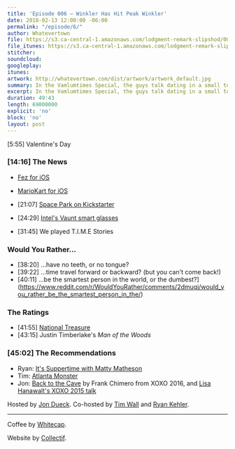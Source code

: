 ```yaml
---
title: 'Episode 006 – Winkler Has Hit Peak Winkler'
date: 2018-02-13 12:00:00 -06:00
permalink: "/episode/6/"
author: Whatevertown
file: https://s3.ca-central-1.amazonaws.com/lodgment-remark-slipshod/006.mp3
file_itunes: https://s3.ca-central-1.amazonaws.com/lodgment-remark-slipshod/006.m4a
stitcher:
soundcloud:
googleplay:
itunes:
artwork: http://whatevertown.com/dist/artwork/artwork_default.jpg
summary: In the Vamlumtimes Special, the guys talk dating in a small town, time travel, iOS games, T.I.M.E Stories, and more.
excerpt: In the Vamlumtimes Special, the guys talk dating in a small town, time travel, iOS games, T.I.M.E Stories, and more.
duration: 49:43
length: 69000000
explicit: 'no'
block: 'no'
layout: post
---
```


[5:55] Valentine's Day

### [14:16] The News
- [Fez for iOS](https://www.polygon.com/2017/12/13/16772684/fez-ios-release-date)
- [MarioKart for iOS](https://9to5mac.com/2018/01/31/mario-kart-for-ios/)
- [21:07] [Space Park on Kickstarter](https://www.kickstarter.com/projects/keymastergames/space-park/description)
- [24:29] [Intel's Vaunt smart glasses](https://www.theverge.com/2018/2/5/16966530/intel-vaunt-smart-glasses-announced-ar-video)

- [31:45] We played T.I.M.E Stories

### Would You Rather…
- [38:20] …have no teeth, or no tongue?
- [39:22] …time travel forward or backward? (but you can't come back!)
- [40:11] …be the smartest person in the world, or the dumbest?](https://www.reddit.com/r/WouldYouRather/comments/2dmuqj/would_you_rather_be_the_smartest_person_in_the/)

### The Ratings
- [41:55] [National Treasure](https://media.giphy.com/media/mWGWPhsDj79pS/giphy.gif)
- [43:15] Justin Timberlake's *Man of the Woods*

### [45:02] The Recommendations
- Ryan: [It's Suppertime with Matty Matheson](https://www.viceland.com/en_us/show/its-suppertime-matty-matheson)
- Tim: [Atlanta Monster](https://atlantamonster.com)
- Jon: [Back to the Cave](https://youtu.be/pyseBPuyHVk) by Frank Chimero from XOXO 2016, and [Lisa Hanawalt's XOXO 2015 talk](https://youtu.be/f6F_CF7Yvo0)

Hosted by [Jon Dueck](https://twitter.com/jondueck). Co-hosted by [Tim Wall](https://twitter.com/timjosephwall) and [Ryan Kehler](https://twitter.com/ryankehler).

---

Coffee by [Whitecap](http://drinkwhitecap.com/).

Website by [Collectif](http://collectif.co).
